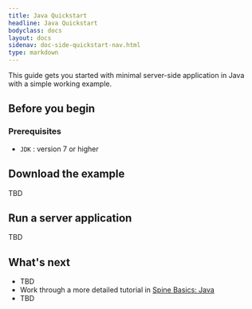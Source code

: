```yaml
---
title: Java Quickstart
headline: Java Quickstart
bodyclass: docs
layout: docs
sidenav: doc-side-quickstart-nav.html
type: markdown
---
```


<p>This guide gets you started with minimal server-side application in Java with a simple
working example.</p>

## Before you begin

### Prerequisites

* `JDK` : version 7 or higher

## Download the example

TBD

## Run a server application

TBD

## What's next

- TBD
- Work through a more detailed tutorial in [Spine Basics: Java][]
- TBD

[Spine Basics: Java]:../tutorials/basic/java.html
